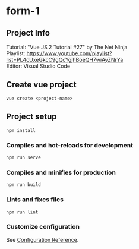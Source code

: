 # form-1

## Project Info
Tutorial: "Vue JS 2 Tutorial #27" by The Net Ninja                
Playlist: https://www.youtube.com/playlist?list=PL4cUxeGkcC9gQcYgjhBoeQH7wiAyZNrYa                      
Editor: Visual Studio Code    

## Create vue project
```
vue create <project-name>
```


## Project setup
```
npm install
```

### Compiles and hot-reloads for development
```
npm run serve
```

### Compiles and minifies for production
```
npm run build
```

### Lints and fixes files
```
npm run lint
```

### Customize configuration
See [Configuration Reference](https://cli.vuejs.org/config/).
